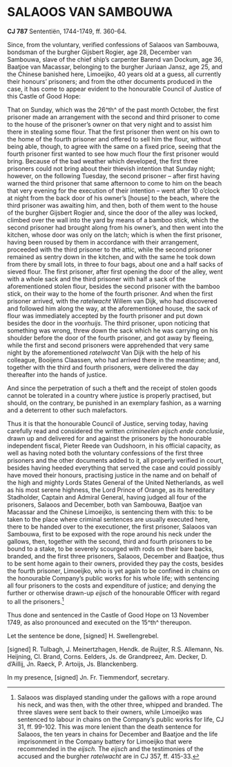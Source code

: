 # SALAOOS VAN SAMBOUWA

**CJ 787** Sententiën, 1744-1749, ff. 360-64.

Since, from the voluntary, verified confessions of Salaoos van Sambouwa, bondsman of the burgher Gijsbert Rogier, age 28, December van Sambouwa, slave of the chief ship’s carpenter Barend van Dockum, age 36, Baatjoe van Macassar, belonging to the burgher Juriaan Jansz, age 25, and the Chinese banished here, Limoeijko, 40 years old at a guess, all currently their honours’ prisoners; and from the other documents produced in the case, it has come to appear evident to the honourable Council of Justice of this Castle of Good Hope:

That on Sunday, which was the 26^th^ of the past month October, the first prisoner made an arrangement with the second and third prisoner to come to the house of the prisoner’s owner on that very night and to assist him there in stealing some flour. That the first prisoner then went on his own to the home of the fourth prisoner and offered to sell him the flour, without being able, though, to agree with the same on a fixed price, seeing that the fourth prisoner first wanted to see how much flour the first prisoner would bring. Because of the bad weather which developed, the first three prisoners could not bring about their thievish intention that Sunday night; however, on the following Tuesday, the second prisoner – after first having warned the third prisoner that same afternoon to come to him on the beach that very evening for the execution of their intention – went after 10 o’clock at night from the back door of his owner’s \[house\] to the beach, where the third prisoner was awaiting him, and then, both of them went to the house of the burgher Gijsbert Rogier and, since the door of the alley was locked, climbed over the wall into the yard by means of a bamboo stick, which the second prisoner had brought along from his owner’s, and then went into the kitchen, whose door was only on the latch; which is when the first prisoner, having been roused by them in accordance with their arrangement, proceeded with the third prisoner to the attic, while the second prisoner remained as sentry down in the kitchen, and with the same he took down from there by small lots, in three to four bags, about one and a half sacks of sieved flour. The first prisoner, after first opening the door of the alley, went with a whole sack and the third prisoner with half a sack of the aforementioned stolen flour, besides the second prisoner with the bamboo stick, on their way to the home of the fourth prisoner. And when the first prisoner arrived, with the *ratelwacht* Willem van Dijk, who had discovered and followed him along the way, at the aforementioned house, the sack of flour was immediately accepted by the fourth prisoner and put down besides the door in the *voorhuijs*. The third prisoner, upon noticing that something was wrong, threw down the sack which he was carrying on his shoulder before the door of the fourth prisoner, and got away by fleeing, while the first and second prisoners were apprehended that very same night by the aforementioned *ratelwacht* Van Dijk with the help of his colleague, Booijens Claassen, who had arrived there in the meantime; and, together with the third and fourth prisoners, were delivered the day thereafter into the hands of justice.

And since the perpetration of such a theft and the receipt of stolen goods cannot be tolerated in a country where justice is properly practised, but should, on the contrary, be punished in an exemplary fashion, as a warning and a deterrent to other such malefactors.

Thus it is that the honourable Council of Justice, serving today, having carefully read and considered the written *crimineelen eijsch ende conclusie*, drawn up and delivered for and against the prisoners by the honourable independent fiscal, Pieter Reede van Oudshoorn, in his official capacity, as well as having noted both the voluntary confessions of the first three prisoners and the other documents added to it, all properly verified in court, besides having heeded everything that served the case and could possibly have moved their honours, practising justice in the name and on behalf of the high and mighty Lords States General of the United Netherlands, as well as his most serene highness, the Lord Prince of Orange, as its hereditary Stadholder, Captain and Admiral General, having judged all four of the prisoners, Salaoos and December, both van Sambouwa, Baatjoe van Macassar and the Chinese Limoeijko, is sentencing them with this: to be taken to the place where criminal sentences are usually executed here, there to be handed over to the executioner, the first prisoner, Salaoos van Sambouwa, first to be exposed with the rope around his neck under the gallows, then, together with the second, third and fourth prisoners to be bound to a stake, to be severely scourged with rods on their bare backs, branded, and the first three prisoners, Salaoos, December and Baatjoe, thus to be sent home again to their owners, provided they pay the costs, besides the fourth prisoner, Limoeijko, who is yet again to be confined in chains on the honourable Company’s public works for his whole life; with sentencing all four prisoners to the costs and expenditure of justice; and denying the further or otherwise drawn-up *eijsch* of the honourable Officer with regard to all the prisoners.[^1]

Thus done and sentenced in the Castle of Good Hope on 13 November 1749, as also pronounced and executed on the 15^th^ thereupon.

Let the sentence be done, \[signed\] H. Swellengrebel.

\[signed\] R. Tulbagh, J. Meinertzhagen, Hendk. de Ruijter, R.S. Allemann, Ns. Heijning, Cl. Brand, Corns. Eelders, Js. de Grandpreez, Am. Decker, D. d’Aillij, Jn. Raeck, P. Artoijs, Js. Blanckenberg.

In my presence, \[signed\] Jn. Fr. Tiemmendorf, secretary.

[^1]: Salaoos was displayed standing under the gallows with a rope around his neck, and was then, with the other three, whipped and branded. The three slaves were sent back to their owners, while Limoeijko was sentenced to labour in chains on the Company’s public works for life, CJ 31, ff. 99-102. This was more lenient than the death sentence for Salaoos, the ten years in chains for December and Baatjoe and the life imprisonment in the Company battery for Limoeijko that were recommended in the *eijsch.* The *eijsch* and the testimonies of the accused and the burgher *ratelwacht* are in CJ 357, ff. 415-33.
